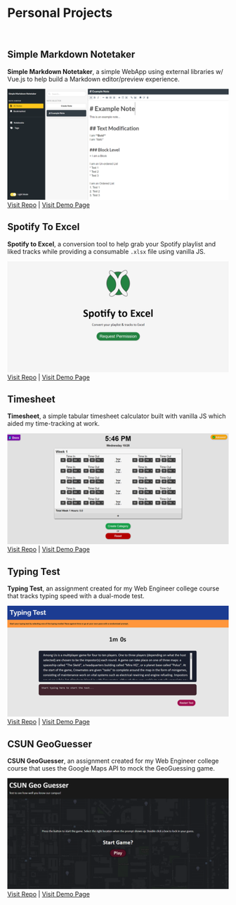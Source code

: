 # Personal Projects
<br>

## Simple Markdown Notetaker <Badge text="active development" type="warning"/>
**Simple Markdown Notetaker**, a simple WebApp using external libraries w/ Vue.js to help build a Markdown editor/preview experience.

![simple markdown notetaker splash page](./../.vuepress/public/projects/simple_markdown_notetaker.png)
[Visit Repo](https://github.com/BrianLinggadjaja/simple_markdown_notetaker)
|
[Visit Demo Page](https://brianlinggadjaja.github.io/simple_markdown_notetaker/)


## Spotify To Excel <Badge text="active development" type="warning"/>
**Spotify to Excel**, a conversion tool to help grab your Spotify playlist and liked tracks while providing a consumable `.xlsx` file using vanilla JS.

![spotify to excel splash page](./../.vuepress/public/projects/spotify_to_excel.png)
[Visit Repo](https://github.com/BrianLinggadjaja/spotify_to_excel-v2)
|
[Visit Demo Page](https://brianlinggadjaja.github.io/spotify_to_excel-v2)


## Timesheet <Badge text="completed" type="tip"/>
**Timesheet**, a simple tabular timesheet calculator built with vanilla JS which aided my time-tracking at work.

![timesheet web-app splash](./../.vuepress/public/projects/timesheet.png)
[Visit Repo](https://github.com/BrianLinggadjaja/timesheet)
|
[Visit Demo Page](https://brianlinggadjaja.github.io/timesheet/)


## Typing Test <Badge text="completed" type="tip"/>
**Typing Test**, an assignment created for my Web Engineer college course that tracks typing speed with a dual-mode test.

![typing test splash](./../.vuepress/public/projects/typing_test.png)
[Visit Repo](https://github.com/BrianLinggadjaja/typing_test)
|
[Visit Demo Page](https://brianlinggadjaja.github.io/typing_test/)


## CSUN GeoGuesser <Badge text="completed" type="tip"/>
**CSUN GeoGuesser**, an assignment created for my Web Engineer college course that uses the Google Maps API to mock the GeoGuessing game.

![csun campus geoguesser splash](./../.vuepress/public/projects/csun_geo-guesser.png)
[Visit Repo](https://github.com/BrianLinggadjaja/csun_geo-guesser)
|
[Visit Demo Page](https://brianlinggadjaja.github.io/csun_geo-guesser/)


<style>
  .theme-default-content {
    max-width: 45rem !important;
  }
</style>